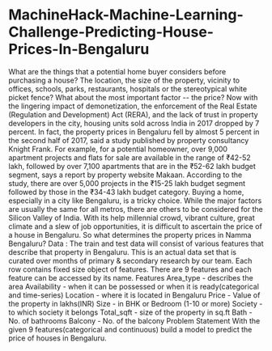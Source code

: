 # MachineHack-Machine-Learning-Challenge-Predicting-House-Prices-In-Bengaluru
What are the things that a potential home buyer considers before purchasing a house? The location, the size of the property, vicinity to offices, schools, parks, restaurants, hospitals or the stereotypical white picket fence? What about the most important factor -- the price? Now with the lingering impact of demonetization, the enforcement of the Real Estate (Regulation and Development) Act (RERA), and the lack of trust in property developers in the city, housing units sold across India in 2017 dropped by 7 percent. In fact, the property prices in Bengaluru fell by almost 5 percent in the second half of 2017, said a study published by property consultancy Knight Frank. For example, for a potential homeowner, over 9,000 apartment projects and flats for sale are available in the range of ₹42-52 lakh, followed by over 7,100 apartments that are in the ₹52-62 lakh budget segment, says a report by property website Makaan. According to the study, there are over 5,000 projects in the ₹15-25 lakh budget segment followed by those in the ₹34-43 lakh budget category. Buying a home, especially in a city like Bengaluru, is a tricky choice. While the major factors are usually the same for all metros, there are others to be considered for the Silicon Valley of India. With its help millennial crowd, vibrant culture, great climate and a slew of job opportunities, it is difficult to ascertain the price of a house in Bengaluru.   So what determines the property prices in Namma Bengaluru? Data : The train and test data will consist of various features that describe that property in Bengaluru. This is an actual data set that is curated over months of primary & secondary research by our team. Each row contains fixed size object of features. There are 9 features and each feature can be accessed by its name. Features Area_type - describes the area Availability - when it can be possessed or when it is ready(categorical and time-series) Location - where it is located in Bengaluru Price - Value of the property in lakhs(INR) Size - in BHK or Bedroom (1-10 or more) Society - to which society it belongs Total_sqft - size of the property in sq.ft Bath - No. of bathrooms Balcony - No. of the balcony Problem Statement With the given 9 features(categorical and continuous) build a model to predict the price of houses in Bengaluru.
